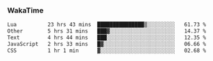 ### WakaTime

<!--START_SECTION:waka-->

```txt
Lua          23 hrs 43 mins  ███████████████▒░░░░░░░░░   61.73 %
Other        5 hrs 31 mins   ███▓░░░░░░░░░░░░░░░░░░░░░   14.37 %
Text         4 hrs 44 mins   ███░░░░░░░░░░░░░░░░░░░░░░   12.35 %
JavaScript   2 hrs 33 mins   █▓░░░░░░░░░░░░░░░░░░░░░░░   06.66 %
CSS          1 hr 1 min      ▓░░░░░░░░░░░░░░░░░░░░░░░░   02.68 %
```

<!--END_SECTION:waka-->

